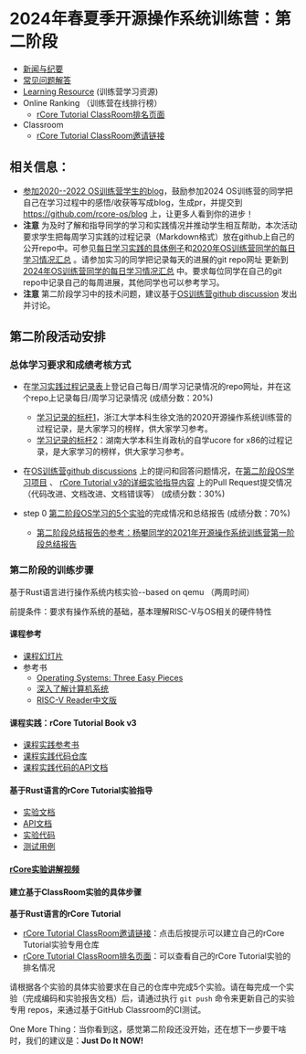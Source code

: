 
# 2024年春夏季开源操作系统训练营：第二阶段

- [新闻与纪要](./news.md)
- [常见问题解答](./QA.md)
- [Learning Resource](./relatedinfo.md) (训练营学习资源)
- Online Ranking （训练营在线排行榜）
  - [rCore Tutorial ClassRoom排名页面]( https://os2edu.github.io/2024-spring-os-ranking/)
- Classroom
  - [rCore Tutorial ClassRoom邀请链接](https://classroom.github.com/a/pzF7RFGt)


## 相关信息：

- [参加2020--2022 OS训练营学生的blog](https://rcore-os.github.io/blog/)，鼓励参加2024 OS训练营的同学把自己在学习过程中的感悟/收获等写成blog，生成pr，并提交到 <https://github.com/rcore-os/blog> 上，让更多人看到你的进步！
- **注意** 为及时了解和指导同学的学习和实践情况并推动学生相互帮助，本次活动要求学生把每周学习实践的过程记录（Markdown格式）放在github上自己的公开repo中。可参见[每日学习实践的具体例子](https://github.com/GCYYfun/DailySchedule)和[2020年OS训练营同学的每日学习情况汇总](https://github.com/rcore-os/rCore-Tutorial/issues/18 ) 。请参加实习的同学把记录每天的进展的git repo网址 更新到[2024年OS训练营同学的每日学习情况汇总](https://github.com/LearningOS/rust-based-os-comp2023/issues/200) 中。要求每位同学在自己的git repo中记录自己的每周进展，其他同学也可以参考学习。
- **注意** 第二阶段学习中的技术问题，建议基于[OS训练营github discussion](https://github.com/LearningOS/rust-based-os-comp2023/discussions) 发出并讨论。


## 第二阶段活动安排

### 总体学习要求和成绩考核方式

- 在[学习实践过程记录表](https://github.com/LearningOS/rust-based-os-comp2022/issues/1)上登记自己每日/周学习记录情况的repo网址，并在这个repo上记录每日/周学习记录情况  (成绩分数：20%)
  - [学习记录的标杆1](https://github.com/LearningOS/record)，浙江大学本科生徐文浩的2020开源操作系统训练营的过程记录，是大家学习的榜样，供大家学习参考。
  - [学习记录的标杆2](https://kiprey.github.io/tags/uCore/)：湖南大学本科生肖政杭的自学ucore for x86的过程记录，是大家学习的榜样，供大家学习参考。

- 在[OS训练营github discussions](https://github.com/LearningOS/rust-based-os-comp2023/discussions) 上的提问和回答问题情况，在[第二阶段OS学习项目](https://github.com/LearningOS/rust-based-os-comp2024/) 、 [rCore Tutorial v3的详细实验指导内容](https://rcore-os.github.io/rCore-Tutorial-Book-v3/) 上的Pull Request提交情况（代码改进、文档改进、文档错误等） (成绩分数：30%)

- step 0 [第二阶段OS学习的5个实验](https://github.com/LearningOS/rust-based-os-comp2023#kernel-labs)的完成情况和总结报告 (成绩分数：70%)
  - [第二阶段总结报告的参考：杨攀同学的2021年开源操作系统训练营第一阶段总结报告](https://rcore-os.github.io/blog/2021/07/29/rcore-summary-yangpan/)

### 第二阶段的训练步骤

基于Rust语言进行操作系统内核实验--based on qemu （两周时间）

前提条件：要求有操作系统的基础，基本理解RISC-V与OS相关的硬件特性


#### 课程参考
- [课程幻灯片](https://www.yuque.com/docs/share/4c39608f-3051-4445-96ca-f3c018cb96c7)
- 参考书
  - [Operating Systems: Three Easy Pieces](https://pages.cs.wisc.edu/~remzi/OSTEP/)
  - [深入了解计算机系统](https://hansimov.gitbook.io/csapp/)
  - [RISC-V Reader中文版](http://riscvbook.com/chinese/RISC-V-Reader-Chinese-v2p1.pdf)

#### 课程实践：rCore Tutorial Book v3
-  [课程实践参考书](https://learningos.github.io/rCore-Tutorial-Book-v3/)
-  [课程实践代码仓库](https://github.com/rcore-os/rCore-Tutorial-v3)
-  [课程实践代码的API文档](https://github.com/rcore-os/rCore-Tutorial-v3#os-api-docs)


#### 基于Rust语言的rCore Tutorial实验指导
- [实验文档](https://learningos.github.io/rCore-Tutorial-Guide-2024S/)
- [API文档](https://github.com/LearningOS/rCore-Tutorial-Guide-2024S/#os-api-docs-of-rcore-tutorial-code-2022s) 
- [实验代码](https://github.com/LearningOS/rCore-Tutorial-Code-2024S)
- [测试用例](https://github.com/LearningOS/rCore-Tutorial-Test-2024S)


#### [rCore实验讲解视频](https://www.yuque.com/docs/share/1b5b9260-8a80-4427-a612-78ec72b37e5f)

#### 建立基于ClassRoom实验的具体步骤

**基于Rust语言的rCore Tutorial**
- [rCore Tutorial ClassRoom邀请链接](https://classroom.github.com/a/pzF7RFGt)：点击后按提示可以建立自己的rCore Tutorial实验专用仓库
- [rCore Tutorial ClassRoom排名页面]( https://os2edu.github.io/2024-spring-os-ranking/)：可以查看自己的rCore Tutorial实验的排名情况


请根据各个实验的具体实验要求在自己的仓库中完成5个实验。请在每完成一个实验（完成编码和实验报告文档）后，请通过执行 `git push` 命令来更新自己的实验专用 repos，来通过基于GitHub Classroom的CI测试。

One More Thing：当你看到这，感觉第二阶段还没开始，还在想下一步要干啥时，我们的建议是：**Just Do It NOW!**
